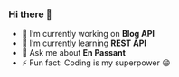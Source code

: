 ### Hi there 👋

 

- 🔭 I’m currently working on **Blog API**
- 🌱 I’m currently learning **REST API**
- 💬 Ask me about **En Passant**
- ⚡ Fun fact: Coding is my superpower 😄
 

